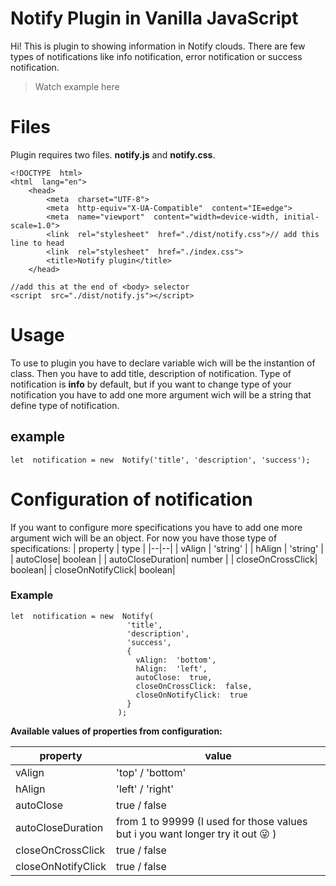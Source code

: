# Notify Plugin in Vanilla JavaScript

Hi! This is plugin to showing information in Notify clouds. There are few types of notifications like info notification, error notification or success notification.


> Watch example here

# Files

Plugin requires two files. **notify.js** and **notify.css**.


    <!DOCTYPE  html>
    <html  lang="en">
	    <head>
		    <meta  charset="UTF-8">
		    <meta  http-equiv="X-UA-Compatible"  content="IE=edge">
		    <meta  name="viewport"  content="width=device-width, initial-scale=1.0">
		    <link  rel="stylesheet"  href="./dist/notify.css">// add this line to head
		    <link  rel="stylesheet"  href="./index.css">
		    <title>Notify plugin</title>
		</head>

	//add this at the end of <body> selector
    <script  src="./dist/notify.js"></script>

# Usage

To use to plugin you have to declare variable wich will be the instantion of class. Then you have to add title, description of notification. Type of notification is **info** by default, but if you want to change type of your notification you have to add one more argument wich will be a string that define type of notification. 

## example 

    let  notification = new  Notify('title', 'description', 'success');

# Configuration of notification
If you want to configure more specifications you have to add one more argument wich will be an object. For now you have those type of specifications:
| property | type |
|--|--|
| vAlign | 'string' |
| hAlign | 'string' |
| autoClose| boolean |
| autoCloseDuration| number |
| closeOnCrossClick| boolean|
| closeOnNotifyClick| boolean|

### Example

    let  notification = new  Notify(
                              'title',
                              'description',
                              'success',
                              {
                                vAlign:  'bottom',
                                hAlign:  'left',
                                autoClose:  true,
                                closeOnCrossClick:  false,
                                closeOnNotifyClick:  true
                              }
                            );
							
 **Available values of properties from configuration:**
 
| property | value|
|--|--|
| vAlign | 'top' / 'bottom' |
| hAlign | 'left' / 'right' |
| autoClose| true / false|
| autoCloseDuration| from 1 to 99999 (I used for those values but i you want longer try it out 😜 )|
| closeOnCrossClick| true / false|
| closeOnNotifyClick| true / false|


